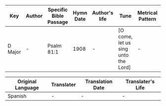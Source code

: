 Key | Author   | Specific Bible Passage     |Hymn Date |Author's life |Tune |Metrical Pattern   |Composer/Source
-- | --------- | ---------------------------|----------|--------------|-----|-------------------|-------------  
D Major |- |Psalm 81:1 |1908 |- |[O come, let us sing unto the Lord] |- |Dr. Boyce

Original Language | Translater | Translation Date   | Translater's Life  
----------------- | --------- | --------------------|-------------     
Spanish |- |- |-
